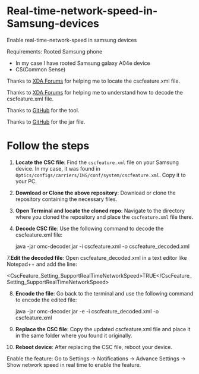 # Real-time-network-speed-in-Samsung-devices
Enable real-time-network-speed in samsung devices

Requirements:
Rooted Samsung phone
- In my case I have rooted Samsung galaxy A04e device
- CS(Common Sense)

 Thanks to [XDA Forums](https://xdaforums.com/t/where-is-the-csc-omc-folder-now-with-cscfeature-xml-file.3795767/) for helping me to locate the cscfeature.xml file.

 Thanks to [XDA Forums](https://xdaforums.com/t/decrypt-decode-note-8-omc-csc-files.3770940/) for helping me to understand how to decode the cscfeature.xml file. 

 Thanks to [GitHub](https://github.com/fei-ke/OmcTextDecoder) for the tool.

 Thanks to [GitHub](https://github.com/fei-ke/OmcTextDecoder/releases) for the jar file.

# Follow the steps

1. **Locate the CSC file**: Find the `cscfeature.xml` file on your Samsung device. In my case, it was found in `Optics/configs/carriers/INS/conf/system/cscfeature.xml`. Copy it to your PC.
2. **Download or Clone the above repository**: Download or clone the repository containing the necessary files.
3. **Open Terminal and locate the cloned repo**: Navigate to the directory where you cloned the repository and place the `cscfeature.xml` file there.
4. **Decode CSC file**: Use the following command to decode the cscfeature.xml file:

   java -jar omc-decoder.jar -i cscfeature.xml -o cscfeature_decoded.xml
   
7.**Edit the decoded file**: Open cscfeature_decoded.xml in a text editor like Notepad++ and add the line: 

   <CscFeature_Setting_SupportRealTimeNetworkSpeed>TRUE</CscFeature_Setting_SupportRealTimeNetworkSpeed> 

8. **Encode the file**: Go back to the terminal and use the following command to encode the edited file:
 
   java -jar omc-decoder.jar -e -i cscfeature_decoded.xml -o cscfeature.xml

10. **Replace the CSC file**: Copy the updated cscfeature.xml file and place it in the same folder where you found it originally.

11. **Reboot device**: After replacing the CSC file, reboot your device.

Enable the feature: Go to Settings -> Notifications -> Advance Settings -> Show network speed in real time to enable the feature.



       
